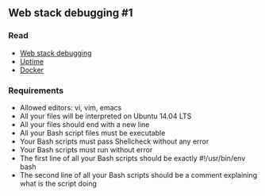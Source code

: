 ## Web stack debugging #1

### Read

- [Web stack debugging](https://www.linux.com/blog/first-5-commands-when-i-connect-linux-server)
- [Uptime](http://whatis.techtarget.com/definition/uptime-and-downtime)
- [Docker](http://www.zdnet.com/article/what-is-docker-and-why-is-it-so-darn-popular/)

### Requirements

- Allowed editors: vi, vim, emacs
- All your files will be interpreted on Ubuntu 14.04 LTS
- All your files should end with a new line
- All your Bash script files must be executable
- Your Bash scripts must pass Shellcheck without any error
- Your Bash scripts must run without error
- The first line of all your Bash scripts should be exactly #!/usr/bin/env bash
- The second line of all your Bash scripts should be a comment explaining what is the script doing
